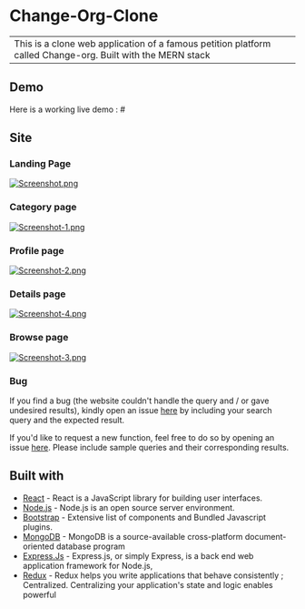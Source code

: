 # Change-Org-Clone

<table>
<tr>
<td>
This is a clone web application of a famous petition platform called Change-org. Built with the MERN stack
</td>
</tr>
</table>


## Demo
Here is a working live demo :  #


## Site

### Landing Page

[![Screenshot.png](https://i.postimg.cc/76wT6Pks/Screenshot.png)](https://postimg.cc/f3qbqNkm)

### Category page

[![Screenshot-1.png](https://i.postimg.cc/SKsxtXmp/Screenshot-1.png)](https://postimg.cc/TKzxK3yk)

### Profile page

[![Screenshot-2.png](https://i.postimg.cc/MGydNG5d/Screenshot-2.png)](https://postimg.cc/KK8PgxdM)

### Details page

[![Screenshot-4.png](https://i.postimg.cc/0N8w52xt/Screenshot-4.png)](https://postimg.cc/FYBRDvYc)

### Browse page

[![Screenshot-3.png](https://i.postimg.cc/13SH6SsF/Screenshot-3.png)](https://postimg.cc/YhXYKJ42)



### Bug 

If you find a bug (the website couldn't handle the query and / or gave undesired results), kindly open an issue [here](https://github.com/DevAthul-88/Change-Org-Clone/issues) by including your search query and the expected result.

If you'd like to request a new function, feel free to do so by opening an issue [here](https://github.com/DevAthul-88/Change-Org-Clone/issues). Please include sample queries and their corresponding results.


## Built with 

- [React](https://www.w3schools.com/react/default.asp) - React is a JavaScript library for building user interfaces.
- [Node.js](https://www.w3schools.com/nodejs/default.asp) - Node.js is an open source server environment.
- [Bootstrap](https://www.w3schools.com/bootstrap4/default.asp) - Extensive list of components and  Bundled Javascript plugins.
- [MongoDB](https://docs.mongodb.com/) - 
MongoDB is a source-available cross-platform document-oriented database program
- [Express.Js](http://expressjs.com/) - Express.js, or simply Express, is a back end web application framework for Node.js,
- [Redux](https://redux.js.org/) - Redux helps you write applications that behave consistently ; Centralized. Centralizing your application's state and logic enables powerful




